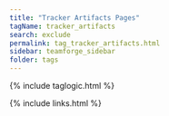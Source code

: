 ```yaml
---
title: "Tracker Artifacts Pages"
tagName: tracker_artifacts
search: exclude
permalink: tag_tracker_artifacts.html
sidebar: teamforge_sidebar
folder: tags
---
```

{% include taglogic.html %}

{% include links.html %}
